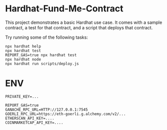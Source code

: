 # Hardhat-Fund-Me-Contract

This project demonstrates a basic Hardhat use case. It comes with a sample contract, a test for that contract, and a script that deploys that contract.

Try running some of the following tasks:

```shell
npx hardhat help
npx hardhat test
REPORT_GAS=true npx hardhat test
npx hardhat node
npx hardhat run scripts/deploy.js
```

# ENV

```
PRIVATE_KEY=...

REPORT_GAS=true
GANACHE_RPC_URL=HTTP://127.0.0.1:7545
GOERLI_RPC_URL=https://eth-goerli.g.alchemy.com/v2/...
ETHERSCAN_API_KEY=....
COINMARKETCAP_API_KEY=....

```
